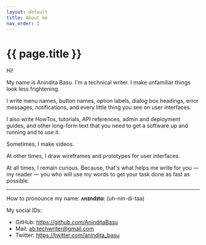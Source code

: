 ```yaml
---
layout: default
title: About me
nav_order: 1
---
```


# {{ page.title }}

Hi!

My name is Anindita Basu. I'm a technical writer. I make unfamiliar things look less frightening.

I write menu names, button names, option labels, dialog box headings, error messages, notifications, and every little thing you see on user interfaces.

I also write HowTos, tutorials, API references, admin and deployment guides, and other long-form text that you need to get a software up and running and to use it.

Sometimes, I make videos.

At other times, I draw wireframes and prototypes for user interfaces.

At all times, I remain curious. Because, that's what helps me write for you &mdash; my reader &mdash; you who will use my words to get your task done as fast as possible.

<hr/>

How to pronounce my name: **ʌnɪndɪtɑː** (uh-nin-di-taa)

My social IDs:

-  GitHub: https://github.com/AninditaBasu
-  Mail: ab.techwriter@gmail.com
-  Twitter: https://twitter.com/anindita_basu
